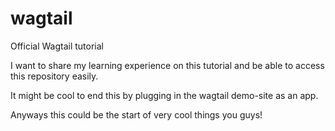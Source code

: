 # wagtail
Official Wagtail tutorial

I want to share my learning experience on this tutorial and be able to access this repository easily.

It might be cool to end this by plugging in the wagtail demo-site as an app.

Anyways this could be the start of very cool things you guys!
